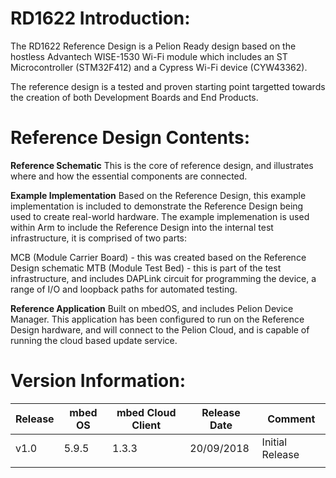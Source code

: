 # RD1622 Introduction:

The RD1622 Reference Design is a Pelion Ready design based on the hostless Advantech WISE-1530 Wi-Fi module which includes an ST Microcontroller (STM32F412) and a Cypress Wi-Fi device (CYW43362).

The reference design is a tested and proven starting point targetted towards the creation of both Development Boards and End Products.


# Reference Design Contents:
**Reference Schematic**
This is the core of reference design, and illustrates where and how the essential components are connected.

**Example Implementation**
Based on the Reference Design, this example implementation is included to demonstrate the Reference Design being used to create real-world hardware. The example implemenation is used within Arm to include the Reference Design into the internal test infrastructure, it is comprised of two parts:

MCB (Module Carrier Board) - this was created based on the Reference Design schematic
MTB (Module Test Bed) - this is part of the test infrastructure, and includes DAPLink circuit for programming the device, a range of I/O and loopback paths for automated testing.

**Reference Application**
Built on mbedOS, and includes Pelion Device Manager. This application has been configured to run on the Reference Design hardware, and will connect to the Pelion Cloud, and is capable of running the cloud based update service.

# Version Information:

| Release | mbed OS | mbed Cloud Client | Release Date | Comment |
| --- | --- | --- | --- | --- |
|v1.0 | 5.9.5	| 1.3.3	| 20/09/2018 | Initial Release
| |  |  |   |

